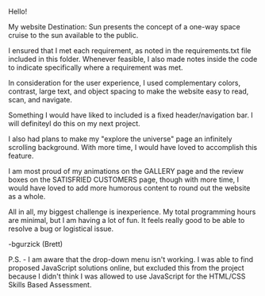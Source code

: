 Hello!

My website Destination: Sun presents the concept of a one-way space cruise to the sun available to the public.

I ensured that I met each requirement, as noted in the requirements.txt file included in this folder. Whenever feasible, I also made notes inside the code to indicate specifically where a requirement was met.

In consideration for the user experience, I used complementary colors, contrast, large text, and object spacing to make the website easy to read, scan, and navigate. 

Something I would have liked to included is a fixed header/navigation bar. I will definiteyl do this on my next project.

I also had plans to make my "explore the universe" page an infinitely scrolling background. With more time, I would have loved to accomplish this feature.

I am most proud of my animations on the GALLERY page and the review boxes on the SATISFRIED CUSTOMERS page, though with more time, I would have loved to add more humorous content to round out the website as a whole.

All in all, my biggest challenge is inexperience. My total programming hours are minimal, but I am having a lot of fun. It feels really good to be able to resolve a bug or logistical issue.

-bgurzick (Brett)

P.S. - I am aware that the drop-down menu isn't working. I was able to find proposed JavaScript solutions online, but excluded this from the project because I didn't think I was allowed to use JavaScript for the HTML/CSS Skills Based Assessment.